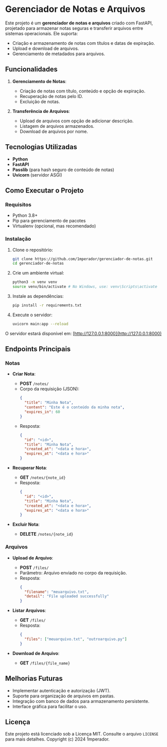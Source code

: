 # Gerenciador de Notas e Arquivos

Este projeto é um **gerenciador de notas e arquivos** criado com FastAPI, projetado para armazenar notas seguras e transferir arquivos entre sistemas operacionais. Ele suporta:

- Criação e armazenamento de notas com títulos e datas de expiração.
- Upload e download de arquivos. 
- Gerenciamento de metadados para arquivos.

## Funcionalidades

1. **Gerenciamento de Notas**:
   - Criação de notas com título, conteúdo e opção de expiração.
   - Recuperação de notas pelo ID.
   - Excluição de notas.

2. **Transferência de Arquivos**:
   - Upload de arquivos com opção de adicionar descrição.
   - Listagem de arquivos armazenados.
   - Download de arquivos por nome.

## Tecnologias Utilizadas

- **Python**
- **FastAPI**
- **Passlib** (para hash seguro de conteúdo de notas)
- **Uvicorn** (servidor ASGI)

## Como Executar o Projeto

### Requisitos
- Python 3.8+
- Pip para gerenciamento de pacotes
- Virtualenv (opcional, mas recomendado)

### Instalação

1. Clone o repositório:
   ```bash
   git clone https://github.com/1mperador/gerenciador-de-notas.git
   cd gerenciador-de-notas
   ```

2. Crie um ambiente virtual:
   ```bash
   python3 -m venv venv
   source venv/bin/activate # No Windows, use: venv\Scripts\activate
   ```

3. Instale as dependências:
   ```bash
   pip install -r requirements.txt
   ```

4. Execute o servidor:
   ```bash
   uvicorn main:app --reload
   ```

O servidor estará disponível em: [http://127.0.0.1:8000](http://127.0.0.1:8000)

## Endpoints Principais

### **Notas**

- **Criar Nota**:
  - **POST** `/notes/`
  - Corpo da requisição (JSON):
    ```json
    {
      "title": "Minha Nota",
      "content": "Este é o conteúdo da minha nota",
      "expires_in": 60
    }
    ```
  - Resposta:
    ```json
    {
      "id": "<id>",
      "title": "Minha Nota",
      "created_at": "<data e hora>",
      "expires_at": "<data e hora>"
    }
    ```

- **Recuperar Nota**:
  - **GET** `/notes/{note_id}`
  - Resposta:
    ```json
    {
      "id": "<id>",
      "title": "Minha Nota",
      "created_at": "<data e hora>",
      "expires_at": "<data e hora>"
    }
    ```

- **Excluir Nota**:
  - **DELETE** `/notes/{note_id}`

### **Arquivos**

- **Upload de Arquivo**:
  - **POST** `/files/`
  - Parâmetro: Arquivo enviado no corpo da requisição.
  - Resposta:
    ```json
    {
      "filename": "meuarquivo.txt",
      "detail": "File uploaded successfully"
    }
    ```

- **Listar Arquivos**:
  - **GET** `/files/`
  - Resposta:
    ```json
    {
      "files": ["meuarquivo.txt", "outroarquivo.py"]
    }
    ```

- **Download de Arquivo**:
  - **GET** `/files/{file_name}`

## Melhorias Futuras

- Implementar autenticação e autorização (JWT).
- Suporte para organização de arquivos em pastas.
- Integração com banco de dados para armazenamento persistente.
- Interface gráfica para facilitar o uso.
<!--
## Contribuições

Contribuições são bem-vindas! Siga os passos:
1. Fork o repositório.
2. Crie uma branch para sua feature/bugfix: `git checkout -b minha-branch`.
3. Submeta um pull request.
-->
## Licença

Este projeto está licenciado sob a Licença MIT. Consulte o arquivo `LICENSE` para mais detalhes. Copyright (c) 2024 1mperador.


